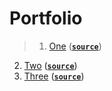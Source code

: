# Portfolio

> 1. [One](https://stasguma.github.io/GoIT/JavaScript/js_exam/index.html) ([**`source`**](https://github.com/stasguma/stasguma.github.io/tree/master/GoIT/JavaScript/js_exam))
2. [Two](https://stasguma.github.io/GoIT/JavaScript/lesson%2019-20/index.html) ([**`source`**](https://github.com/stasguma/stasguma.github.io/tree/master/GoIT/JavaScript/lesson%2019-20))
3. [Three](https://stasguma.github.io/GoIT/HTML/lesson7-8-9/index.html) ([**`source`**](https://github.com/stasguma/stasguma.github.io/tree/master/GoIT/HTML/lesson7-8-9))
